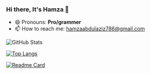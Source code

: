 ### Hi there, It's Hamza 👋

<!--
**hamzaazizofficial/hamzaazizofficial** is a ✨ _special_ ✨ repository because its `README.md` (this file) appears on your GitHub profile.

Here are some ideas to get you started:

- 🔭 I’m currently working on ...
- 🌱 I’m currently learning ...
- 👯 I’m looking to collaborate on ...
- 🤔 I’m looking for help with ...
- 💬 Ask me about ...
- 📫 How to reach me: ...
- 😄 Pronouns: ...
- ⚡ Fun fact: ...
-->
- 😄 Pronouns: **Pro/grammer**
- 📫 How to reach me: hamzaabdulaziz786@gmail.com

![GitHub Stats](https://github-readme-stats.vercel.app/api?username=hamzaazizofficial&theme=radical&count_private=true)
<!-- ![Hamza's GitHub stats](https://github-readme-stats.vercel.app/api?username=hamzaazizofficial&show_icons=true&theme=dracula) -->


[![Top Langs](https://github-readme-stats.vercel.app/api/top-langs/?username=hamzaazizofficial&theme=radical&layout=compact)](https://github.com/anuraghazra/github-readme-stats)


[![Readme Card](https://github-readme-stats.vercel.app/api/pin/?username=hamzaazizofficial&repo=WeebPaper)](https://github.com/anuraghazra/github-readme-stats)
